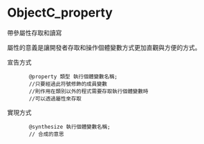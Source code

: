 # ObjectC_property
帶參屬性存取和讀寫

屬性的意義是讓開發者存取和操作個體變數方式更加直觀與方便的方式。

宣告方式

           @property 類型 執行個體變數名稱;
           //只要經過此符號修飾的成員變數
           //則作用在類別以外的程式需要存取執行個體變數時
           //可以透過屬性來存取

實現方式

           @synthesize 執行個體變數名稱;
           // 合成的意思
           
    
